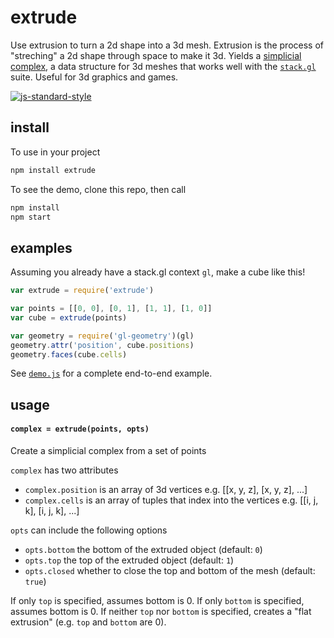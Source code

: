 # extrude

Use extrusion to turn a 2d shape into a 3d mesh. Extrusion is the process of "streching" a 2d shape through space to make it 3d. Yields a [simplicial complex](https://github.com/mikolalysenko/simplicial-complex), a data structure for 3d meshes that works well with the [`stack.gl`](http://stack.gl/) suite. Useful for 3d graphics and games.

[![js-standard-style](https://cdn.rawgit.com/feross/standard/master/badge.svg)](https://github.com/feross/standard)


## install

To use in your project

```javascript
npm install extrude
```

To see the demo, clone this repo, then call

```javascript
npm install
npm start
```

## examples

Assuming you already have a stack.gl context `gl`, make a cube like this!

```javascript
var extrude = require('extrude')

var points = [[0, 0], [0, 1], [1, 1], [1, 0]]
var cube = extrude(points)

var geometry = require('gl-geometry')(gl)
geometry.attr('position', cube.positions)
geometry.faces(cube.cells)
```

See [`demo.js`](demo.js) for a complete end-to-end example.

## usage

#### `complex = extrude(points, opts)`

Create a simplicial complex from a set of points

`complex` has two attributes
- `complex.position` is an array of 3d vertices e.g. [[x, y, z], [x, y, z], ...]
- `complex.cells` is an array of tuples that index into the vertices e.g. [[i, j, k], [i, j, k], ...]

`opts` can include the following options
- `opts.bottom` the bottom of the extruded object (default: `0`)
- `opts.top` the top of the extruded object (default: `1`)
- `opts.closed` whether to close the top and bottom of the mesh (default: `true`)

If only `top` is specified, assumes bottom is 0. If only `bottom` is specified, assumes bottom is 0. If neither `top` nor `bottom` is specified, creates a "flat extrusion" (e.g. `top` and `bottom` are 0).
